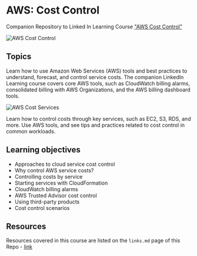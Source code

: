 # AWS: Cost Control
Companion Repository to Linked In Learning Course ["AWS Cost Control"](https://www.linkedin.com/learning/amazon-web-services-controlling-cost)

![AWS Cost Control](https://github.com/lynnlangit/aws-cost-control/blob/master/images/aws-cost-control.png)

## Topics

Learn how to use Amazon Web Services (AWS) tools and best practices to understand, forecast, and control service costs. The companion LinkedIn Learning course covers core AWS tools, such as CloudWatch billing alarms, consolidated billing with AWS Organizations, and the AWS billing dashboard tools.  

![AWS Cost Services](https://github.com/lynnlangit/aws-cost-control/blob/master/images/cost-services.png)


Learn how to control costs through key services, such as EC2, S3, RDS, and more. Use AWS tools, and see tips and practices related to cost control in common workloads.

## Learning objectives

- Approaches to cloud service cost control
- Why control AWS service costs?
- Controlling costs by service
- Starting services with CloudFormation
- CloudWatch billing alarms
- AWS Trusted Advisor cost control
- Using third-party products
- Cost control scenarios

## Resources

Resources covered in this course are listed on the `links.md` page of this Repo - [link](https://github.com/lynnlangit/aws-cost-control/blob/master/links.md)


